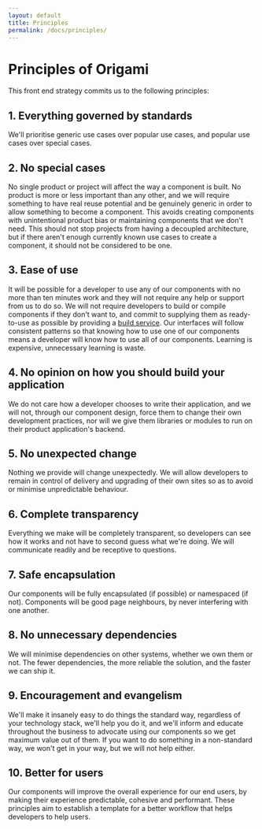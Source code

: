 ```yaml
---
layout: default
title: Principles
permalink: /docs/principles/
---
```


# Principles of Origami

This front end strategy commits us to the following principles:

## 1. Everything governed by standards

We'll prioritise generic use cases over popular use cases, and popular use cases over special cases.

## 2. No special cases

No single product or project will affect the way a component is built. No product is more or less important than any other, and we will require something to have real reuse potential and be genuinely generic in order to allow something to become a component.   This avoids creating components with unintentional product bias or maintaining components that we don't need.  This should not stop projects from having a decoupled architecture, but if there aren't enough currently known use cases to create a component, it should not be considered to be one.

## 3. Ease of use

It will be possible for a developer to use any of our components with no more than ten minutes work and they will not require any help or support from us to do so.  We will not require developers to build or compile components if they don't want to, and commit to supplying them as ready-to-use as possible by providing a [build service]({{site.baseurl}}/docs/build-service/).  Our interfaces will follow consistent patterns so that knowing how to use one of our components means a developer will know how to use all of our components.  Learning is expensive, unnecessary learning is waste.

## 4. No opinion on how you should build your application

We do not care how a developer chooses to write their application, and we will not, through our component design, force them to change their own development practices, nor will we give them libraries or modules to run on their product application's backend.

## 5. No unexpected change

Nothing we provide will change unexpectedly.  We will allow developers to remain in control of delivery and upgrading of their own sites so as to avoid or minimise unpredictable behaviour.

## 6. Complete transparency

Everything we make will be completely transparent, so developers can see how it works and not have to second guess what we're doing. We will communicate readily and be receptive to questions.

## 7. Safe encapsulation

Our components will be fully encapsulated (if possible) or namespaced (if not). Components will be good page neighbours, by never interfering with one another.

## 8. No unnecessary dependencies

We will minimise dependencies on other systems, whether we own them or not.  The fewer dependencies, the more reliable the solution, and the faster we can ship it.

## 9. Encouragement and evangelism

We'll make it insanely easy to do things the standard way, regardless of your technology stack, we'll help you do it, and we'll inform and educate throughout the business to advocate using our components so we get maximum value out of them.  If you want to do something in a non-standard way, we won't get in your way, but we will not help either.

## 10. Better for users

Our components will improve the overall experience for our end users, by making their experience predictable, cohesive and performant. These principles aim to establish a template for a better workflow that helps developers to help users.
